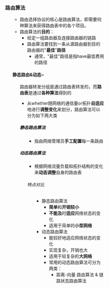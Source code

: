 <div style="float: left; width: 64%; padding: 1%;">

### 路由算法

<ul>

- 路由选择协议的核心是路由算法，即需要何种算法来获得路由表中的各个项目。
- 路由算法的**目的**：
  - 给定一组路由器及连接路由器的链路
  - 路由算法要找到一条从源路由器到目的路由器的"**最佳**"**路径**
    - 通常，"最佳"路径是指have最低费用的路径

#### 静态路由&动态~

<ul>

  路由器转发分组是通过路由表转发的，而**路由表**是通过**各种算法**得到的
- 从whether随网络的通信量or拓扑**自适应**地进行**调整变化**来划分，路由算法可以分为如下两大类

##### 静态路由算法

<ul>

- 指由网络管理员**手工配置**每一条路由

</ul>

##### 动态路由算法

<ul>

- 根据网络流量负载和拓扑结构的变化来**动态调整**自身的路由表

###### 特点对比

<ul>

- 静态路由算法
  - **简单**和**开销较小**
  - **不能及**时**适应**网络状态的变化
  - 适用于简单的**小型网络**
- 动态路由算法
  - 能较好地适应网络状态的变化
  - 实现复杂，开销也大
  - 适用于较复杂的**大网络**
  - 常用的动态路由算法可分为两类：
    - 距离-向量 路由算法 & 链路状态路由算法

</ul>

</ul>

</div>
<div style="float: right; width: 26%; padding: 1%;">

</div>
<div style="clear: both;"></div>
